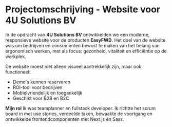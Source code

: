 # Projectomschrijving - Website voor 4U Solutions BV 

In de opdracht van **4U Solutions BV** ontwikkelden we een moderne, responsieve website voor de producten **EasyFWD**. Het doel van de website was om bedriijven en consumenten bewust te maken van het belang van ergonomisch werken, met als focus: gezonheid, vitaliteit en efficiëntie op de werkplek.

De website moest niet alleen visueel aantrekkelijk zijn, maar ook functioneel:
- Demo's kunnen reserveren
- ROI-tool voor bedrijven
- Mobielvriendelijk en toegankelijk
- Geschikt voor B2B en B2C

**Mijn rol**
Ik was teamplanner en fullstack developer. Ik richtte het scrum board in met use stories, verdeelde taken, bewaakte de voortgang en ontwikkelde frontendcomponenten met Next.js en Sass. 
